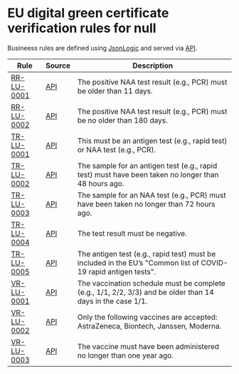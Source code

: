 # EU digital green certificate verification rules for null

Busineess rules are defined using [JsonLogic](https://jsonlogic.com) and served via [API](https://dgca-businessrule-service.ezdrav.si/rules/LU).

| Rule | Source | Description |
| ---- | ------ | ----------- |
| [RR-LU-0001](RR-LU-0001.json) | [API](https://dgca-businessrule-service.ezdrav.si/rules/LU/ee4baf22406df55009cae7b66a8c99b2dd7ad92e216da341e4d50952f609fe84) | The positive NAA test result (e.g., PCR) must be older than 11 days. |
| [RR-LU-0002](RR-LU-0002.json) | [API](https://dgca-businessrule-service.ezdrav.si/rules/LU/69da8a5b72b5f56618544eda7839b76fc8993963f3e85e2651aa0193bdf88c83) | The positive NAA test result (e.g., PCR) must be no older than 180 days. |
| [TR-LU-0001](TR-LU-0001.json) | [API](https://dgca-businessrule-service.ezdrav.si/rules/LU/edba41a1262289d7a0352bc65c49453bbc87c7a8d64afaf73558414d4e0930b5) | This must be an antigen test (e.g., rapid test) or NAA test (e.g., PCR). |
| [TR-LU-0002](TR-LU-0002.json) | [API](https://dgca-businessrule-service.ezdrav.si/rules/LU/e7df5831aed48d8fb2561ecacd923b7359ca136220f15be70592813ad492aeec) | The sample for an antigen test (e.g., rapid test) must have been taken no longer than 48 hours ago. |
| [TR-LU-0003](TR-LU-0003.json) | [API](https://dgca-businessrule-service.ezdrav.si/rules/LU/cfc2bcc9c50061e72422214f2a30c70aefab09bb16a3364142ce3cd82abfe2ff) | The sample for an NAA test (e.g., PCR) must have been taken no longer than 72 hours ago. |
| [TR-LU-0004](TR-LU-0004.json) | [API](https://dgca-businessrule-service.ezdrav.si/rules/LU/149052e8fdcd30edd418bb984bba12504ddd915c9d528dff1379abc93d95de5b) | The test result must be negative. |
| [TR-LU-0005](TR-LU-0005.json) | [API](https://dgca-businessrule-service.ezdrav.si/rules/LU/ec6796fe0abe86660c489f5ccec489a433211a9cf2e3f5f83e5475a8e8cf38ac) | The antigen test (e.g., rapid test) must be included in the EU’s "Common list of COVID-19 rapid antigen tests". |
| [VR-LU-0001](VR-LU-0001.json) | [API](https://dgca-businessrule-service.ezdrav.si/rules/LU/77857082292164ec7435891c9da274a17f4f7aa286dc85aa9201dc010643828e) | The vaccination schedule must be complete (e.g., 1/1, 2/2, 3/3) and be older than 14 days in the case 1/1. |
| [VR-LU-0002](VR-LU-0002.json) | [API](https://dgca-businessrule-service.ezdrav.si/rules/LU/102aca7807b7a90fc976f8d9bbe9c534c82d4e194bac81784c0f2e94c9b62476) | Only the following vaccines are accepted: AstraZeneca, Biontech, Janssen, Moderna. |
| [VR-LU-0003](VR-LU-0003.json) | [API](https://dgca-businessrule-service.ezdrav.si/rules/LU/f5ab2bdaf79ac8080049cb409a46ad71360ec310f3ea221fe50cadae82cfeb51) | The vaccine must have been administered no longer than one year ago. |
